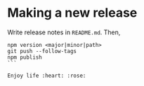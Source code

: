 # Making a new release

Write release notes in `README.md`. Then,

````
npm version <major|minor|path>
git push --follow-tags
npm publish
```

Enjoy life :heart: :rose:
